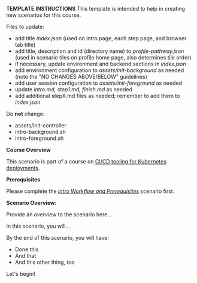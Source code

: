 **TEMPLATE INSTRUCTIONS**
This template is intended to help in creating new scenarios for this course.

Files to update:
- add title _index.json_ (used on intro page, each step page, and browser tab title)
- add title, description and id (directory name) to _profile-pathway.json_ (used in scenario tiles on profile home page, also determines tile order)
- if necessary, update environment and backend sections in _index.json_
- add environment configuration to _assets/init-background_ as needed (note the "NO CHANGES ABOVE/BELOW" guidelines)
- add user session configuration to _assets/init-foreground_ as needed
- update _intro.md, step1.md, finish.md_ as needed
- add additional stepX.md files as needed; remember to add them to _index.json_

Do **not** change:
- assets/init-controller
- intro-background.sh
- intro-foreground.sh

**Course Overview**

This scenario is part of a course on [CI/CD tooling for Kubernetes deployments](https://www.katacoda.com/springone-tour-2020-cicd).

**Prerequisites** 

Please complete the [_Intro Workflow and Prerequisites_](https://www.katacoda.com/springone-tour-2020-cicd/scenarios/1-intro-workflow) scenario first.

**Scenario Overview: <SCENARIO NAME HERE>**

Provide an overview to the scenario here...

In this scenario, you will...

By the end of this scenario, you will have:

* Done this
* And that
* And this other thing, too

Let's begin!

